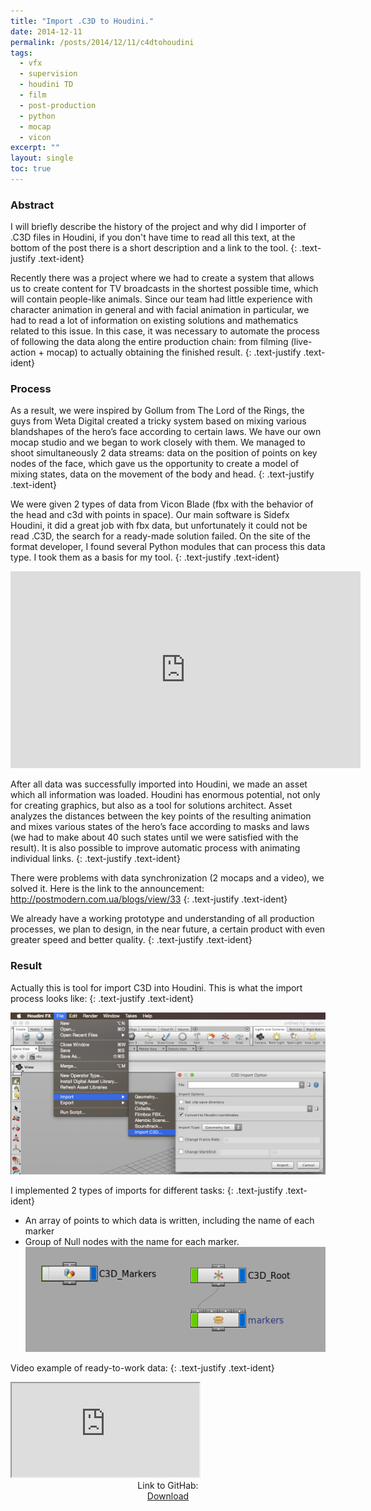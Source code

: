 ```yaml
---
title: "Import .C3D to Houdini."
date: 2014-12-11
permalink: /posts/2014/12/11/c4dtohoudini
tags:
  - vfx
  - supervision
  - houdini TD
  - film
  - post-production
  - python
  - mocap
  - vicon
excerpt: ""
layout: single
toc: true
---
```


### Abstract

I will briefly describe the history of the project and why did I importer of .C3D files in Houdini, if you don't have time to read all this text, at the bottom of the post there is a short description and a link to the tool.
{: .text-justify .text-ident}

Recently there was a project where we had to create a system that allows us to create content for TV broadcasts in the shortest possible time, which will contain people-like animals. Since our team had little experience with character animation in general and with facial animation in particular, we had to read a lot of information on existing solutions and mathematics related to this issue. In this case, it was necessary to automate the process of following the data along the entire production chain: from filming (live-action + mocap) to actually obtaining the finished result.
{: .text-justify .text-ident}

### Process

As a result, we were inspired by Gollum from The Lord of the Rings, the guys from Weta Digital created a tricky system based on mixing various blandshapes of the hero’s face according to certain laws. We have our own mocap studio and we began to work closely with them. We managed to shoot simultaneously 2 data streams: data on the position of points on key nodes of the face, which gave us the opportunity to create a model of mixing states, data on the movement of the body and head.
{: .text-justify .text-ident}

We were given 2 types of data from Vicon Blade (fbx with the behavior of the head and c3d with points in space). Our main software is Sidefx Houdini, it did a great job with fbx data, but unfortunately it could not be read .C3D, the search for a ready-made solution failed. On the site of the format developer, I found several Python modules that can process this data type. I took them as a basis for my tool.
{: .text-justify .text-ident}

<iframe src="https://www.youtube.com/embed/UZG8iktpp9Y" width="560" height="315" frameborder="0"> </iframe>

After all data was successfully imported into Houdini, we made an asset which all information was loaded. Houdini has enormous potential, not only for creating graphics, but also as a tool for solutions architect. Asset analyzes the distances between the key points of the resulting animation and mixes various states of the hero’s face according to masks and laws (we had to make about 40 such states until we were satisfied with the result). It is also possible to improve automatic process with animating individual links.
{: .text-justify .text-ident}

There were problems with data synchronization (2 mocaps and a video), we solved it. Here is the link to the announcement: http://postmodern.com.ua/blogs/view/33
{: .text-justify .text-ident}

We already have a working prototype and understanding of all production processes, we plan  to design, in the near future, a certain product with even greater speed and better quality.
{: .text-justify .text-ident}

### Result

Actually this is tool for import C3D into Houdini. This is what the import process looks like:
{: .text-justify .text-ident}

![c3dtohoudini](/assets/images/blog/2015-12-11-c3dtohoudini/c3dtohoudini.png)

I implemented 2 types of imports for different tasks:
{: .text-justify .text-ident}

* An array of points to which data is written, including the name of each marker
* Group of Null nodes with the name for each marker.
![diffrent_types_c3d](/assets/images/blog/2015-12-11-c3dtohoudini/diffrent_types_c3d.png)

Video example of ready-to-work data:
{: .text-justify .text-ident}

<iframe src="https://www.youtube.com/embed/Dy6_l7fX0K0"></iframe>
<center>Link to GitHab:</center>
<center><a href="https://github.com/mikedatsik/C3DtoHoudini" class="myButton">Download</a></center>